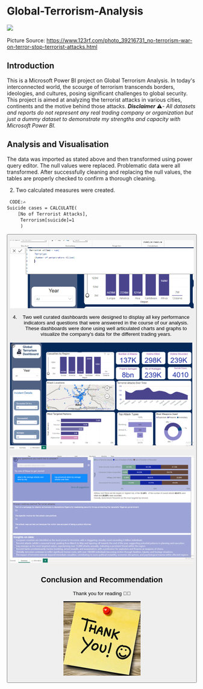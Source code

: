 # Global-Terrorism-Analysis
![](https://previews.123rf.com/images/illustratorkris/illustratorkris1504/illustratorkris150400263/39216731-no-terrorism-war-on-terror-stop-terrorist-attacks.jpg)

Picture Source: https://www.123rf.com/photo_39216731_no-terrorism-war-on-terror-stop-terrorist-attacks.html

## Introduction

This is a Microsoft Power BI project on Global Terrorism Analysis. In today's interconnected world, the scourge of terrorism transcends borders, ideologies, and cultures, posing significant challenges to global security.
This project is aimed at analyzing the terrorist attacks in various cities, continents and the motive behind those attacks.
**_Disclaimer_** ⚠️- _All datasets and reports do not represent any real trading company or organization but just a dummy dataset to demonstrate my strengths and capacity with Microsoft Power BI._



## Analysis and Visualisation
 The data was imported as stated above and then transformed using power query editor. The null values were replaced. Problematic data were all transformed. After successfully cleaning and replacing the null values, the tables are properly checked to confirm a thorough cleaning.



2. Two calculated measures were created.
<pre><code id="sqlQuery"> CODE:✍️
Suicide cases = CALCULATE(
    [No of Terrorist Attacks],
     Terrorism[suicide]=1
     )
</code></pre><button class="btn" data-clipboard-target="#sqlQuery">
![](Measure1.png)


4. Two well curated dashboards were designed to display all key performance indicators and questions that were answered in the course of our analysis. These dashboards were done using well articulated charts and graphs to visualize the company's data for the different trading years. 

![](overview.png)

![](Summary.png)

## Conclusion and Recommendation

Thank you for reading 🙏😃

![](Smiley_thanks.png)
